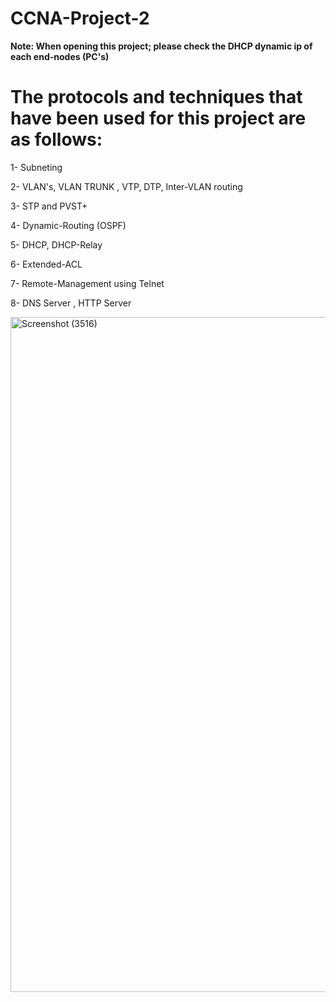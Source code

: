 # CCNA-Project-2
**Note: When opening this project; please check the DHCP dynamic ip of each end-nodes (PC's)**



The protocols and techniques that have been used for this project are as follows:
===================================================================================

1- Subneting

2- VLAN's, VLAN TRUNK , VTP, DTP, Inter-VLAN routing

3- STP and PVST+

4- Dynamic-Routing (OSPF)

5- DHCP, DHCP-Relay

6- Extended-ACL

7- Remote-Management using Telnet

8- DNS Server , HTTP Server



<img width="1920" height="1080" alt="Screenshot (3516)" src="https://github.com/user-attachments/assets/96c2bcd9-ed52-4b7c-b6b2-486cc6b495a8" />

